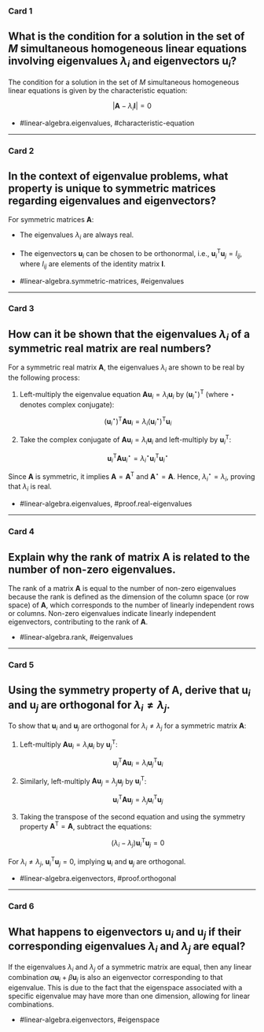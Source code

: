 ### Card 1

## What is the condition for a solution in the set of $M$ simultaneous homogeneous linear equations involving eigenvalues $\lambda_i$ and eigenvectors $\mathbf{u}_i$?

The condition for a solution in the set of $M$ simultaneous homogeneous linear equations is given by the characteristic equation:

$$
\left|\mathbf{A}-\lambda_{i} \mathbf{I}\right|=0
$$

- #linear-algebra.eigenvalues, #characteristic-equation

---

### Card 2

## In the context of eigenvalue problems, what property is unique to symmetric matrices regarding eigenvalues and eigenvectors?

For symmetric matrices $\mathbf{A}$:
- The eigenvalues $\lambda_{i}$ are always real.
- The eigenvectors $\mathbf{u}_{i}$ can be chosen to be orthonormal, i.e., $\mathbf{u}_{i}^{\mathrm{T}} \mathbf{u}_{j}=I_{i j}$, where $I_{i j}$ are elements of the identity matrix $\mathbf{I}$.

- #linear-algebra.symmetric-matrices, #eigenvalues

---

### Card 3

## How can it be shown that the eigenvalues $\lambda_i$ of a symmetric real matrix are real numbers?

For a symmetric real matrix $\mathbf{A}$, the eigenvalues $\lambda_{i}$ are shown to be real by the following process:

1. Left-multiply the eigenvalue equation $\mathbf{A} \mathbf{u}_{i} = \lambda_{i} \mathbf{u}_{i}$ by $\left(\mathbf{u}_{i}^{\star}\right)^{\mathrm{T}}$ (where $\star$ denotes complex conjugate):

   $$
   \left(\mathbf{u}_{i}^{\star}\right)^{\mathrm{T}} \mathbf{A} \mathbf{u}_{i}=\lambda_{i}\left(\mathbf{u}_{i}^{\star}\right)^{\mathrm{T}} \mathbf{u}_{i}
   $$

2. Take the complex conjugate of $\mathbf{A} \mathbf{u}_{i} = \lambda_{i} \mathbf{u}_{i}$ and left-multiply by $\mathbf{u}_{i}^{\mathrm{T}}$:

   $$
   \mathbf{u}_{i}^{\mathrm{T}} \mathbf{A} \mathbf{u}_{i}^{\star}=\lambda_{i}^{\star} \mathbf{u}_{i}^{\mathrm{T}} \mathbf{u}_{i}^{\star}
   $$

Since $\mathbf{A}$ is symmetric, it implies $\mathbf{A}=\mathbf{A}^{\mathrm{T}}$ and $\mathbf{A}^{\star}=\mathbf{A}$. Hence, $\lambda_{i}^{\star}=\lambda_{i}$, proving that $\lambda_{i}$ is real.

- #linear-algebra.eigenvalues, #proof.real-eigenvalues

---

### Card 4

## Explain why the rank of matrix $\mathbf{A}$ is related to the number of non-zero eigenvalues. 

The rank of a matrix $\mathbf{A}$ is equal to the number of non-zero eigenvalues because the rank is defined as the dimension of the column space (or row space) of $\mathbf{A}$, which corresponds to the number of linearly independent rows or columns. Non-zero eigenvalues indicate linearly independent eigenvectors, contributing to the rank of $\mathbf{A}$.

- #linear-algebra.rank, #eigenvalues

---

### Card 5

## Using the symmetry property of $\mathbf{A}$, derive that $\mathbf{u}_{i}$ and $\mathbf{u}_{j}$ are orthogonal for $\lambda_{i} \neq \lambda_{j}$.

To show that $\mathbf{u}_{i}$ and $\mathbf{u}_{j}$ are orthogonal for $\lambda_{i} \neq \lambda_{j}$ for a symmetric matrix $\mathbf{A}$:

1. Left-multiply $\mathbf{A} \mathbf{u}_{i} = \lambda_{i} \mathbf{u}_{i}$ by $\mathbf{u}_{j}^{\mathrm{T}}$:

   $$
   \mathbf{u}_{j}^{\mathrm{T}} \mathbf{A} \mathbf{u}_{i}=\lambda_{i} \mathbf{u}_{j}^{\mathrm{T}} \mathbf{u}_{i}
   $$

2. Similarly, left-multiply $\mathbf{A} \mathbf{u}_{j} = \lambda_{j} \mathbf{u}_{j}$ by $\mathbf{u}_{i}^{\mathrm{T}}$:

   $$
   \mathbf{u}_{i}^{\mathrm{T}} \mathbf{A} \mathbf{u}_{j}=\lambda_{j} \mathbf{u}_{i}^{\mathrm{T}} \mathbf{u}_{j}
   $$

3. Taking the transpose of the second equation and using the symmetry property $\mathbf{A}^{\mathrm{T}} = \mathbf{A}$, subtract the equations:

   $$
   \left(\lambda_{i}-\lambda_{j}\right) \mathbf{u}_{i}^{\mathrm{T}} \mathbf{u}_{j}=0
   $$

For $\lambda_{i} \neq \lambda_{j}$, $\mathbf{u}_{i}^{\mathrm{T}} \mathbf{u}_{j}=0$, implying $\mathbf{u}_{i}$ and $\mathbf{u}_{j}$ are orthogonal.

- #linear-algebra.eigenvectors, #proof.orthogonal

---

### Card 6

## What happens to eigenvectors $\mathbf{u}_{i}$ and $\mathbf{u}_{j}$ if their corresponding eigenvalues $\lambda_{i}$ and $\lambda_{j}$ are equal?

If the eigenvalues $\lambda_{i}$ and $\lambda_{j}$ of a symmetric matrix are equal, then any linear combination $\alpha \mathbf{u}_{i} + \beta \mathbf{u}_{j}$ is also an eigenvector corresponding to that eigenvalue. This is due to the fact that the eigenspace associated with a specific eigenvalue may have more than one dimension, allowing for linear combinations.

- #linear-algebra.eigenvectors, #eigenspace